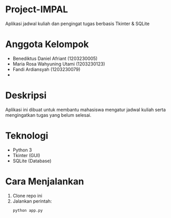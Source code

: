 # Project-IMPAL
Aplikasi jadwal kuliah dan pengingat tugas berbasis Tkinter &amp; SQLite

# Anggota Kelompok
- Benediktus Daniel Afriant (1203230005)
- Maria Rosa Wahyuning Utami (1203230123)
- Fandi Ardiansyah (1203230079)
-

# Deskripsi
Aplikasi ini dibuat untuk membantu mahasiswa mengatur jadwal kuliah serta mengingatkan tugas yang belum selesai.

# Teknologi
- Python 3
- Tkinter (GUI)
- SQLite (Database)

# Cara Menjalankan
1. Clone repo ini
2. Jalankan perintah:
   ```bash
   python app.py

